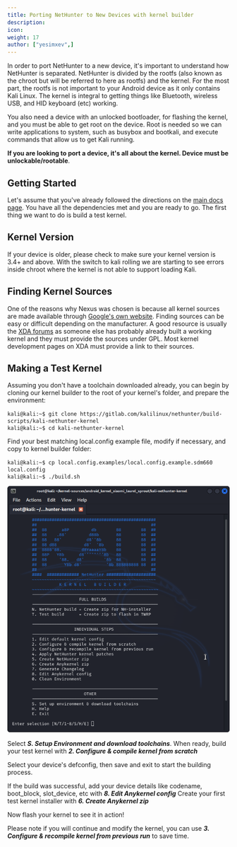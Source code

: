 ```yaml
---
title: Porting NetHunter to New Devices with kernel builder
description:
icon:
weight: 17
author: ["yesimxev",]
---
```


In order to port NetHunter to a new device, it's important to understand how NetHunter is separated. NetHunter is divided by the rootfs (also known as the chroot but will be referred to here as rootfs) and the kernel. For the most part, the rootfs is not important to your Android device as it only contains Kali Linux. The kernel is integral to getting things like Bluetooth, wireless USB, and HID keyboard (etc) working.

You also need a device with an unlocked bootloader, for flashing the kernel, and you must be able to get root on the device. Root is needed so we can write applications to system, such as busybox and bootkali, and execute commands that allow us to get Kali running.

**If you are looking to port a device, it's all about the kernel. Device must be unlockable/rootable**.

## Getting Started

Let's assume that you've already followed the directions on the [main docs page](/docs/nethunter/building-nethunter/). You have all the dependencies met and you are ready to go. The first thing we want to do is build a test kernel.

## Kernel Version

If your device is older, please check to make sure your kernel version is 3.4+ and above. With the switch to kali rolling we are starting to see errors inside chroot where the kernel is not able to support loading Kali.

## Finding Kernel Sources

One of the reasons why Nexus was chosen is because all kernel sources are made available through [Google's own website](https://android.googlesource.com). Finding sources can be easy or difficult depending on the manufacturer. A good resource is usually the [XDA forums](https://forum.xda-developers.com/) as someone else has probably already built a working kernel and they must provide the sources under GPL. Most kernel development pages on XDA must provide a link to their sources.

## Making a Test Kernel

Assuming you don't have a toolchain downloaded already, you can begin by cloning our kernel builder to the root of your kernel's folder, and prepare the environment:

```console
kali@kali:~$ git clone https://gitlab.com/kalilinux/nethunter/build-scripts/kali-nethunter-kernel
kali@kali:~$ cd kali-nethunter-kernel
```

Find your best matching local.config example file, modify if necessary, and copy to kernel builder folder:

```console
kali@kali:~$ cp local.config.examples/local.config.example.sdm660 local.config
kali@kali:~$ ./build.sh
```

![](nethunter-porting1.png)

Select ***S. Setup Environment and download toolchains***.
When ready, build your test kernel with ***2. Configure & compile kernel from scratch***

Select your device's defconfig, then save and exit to start the building process.

If the build was successful, add your device details like codename, boot_block, slot_device, etc with ***8. Edit Anykernel config***
Create your first test kernel installer with ***6. Create Anykernel zip***

Now flash your kernel to see it in action!

Please note if you will continue and modify the kernel, you can use ***3. Configure & recompile kernel from previous run*** to save time.
